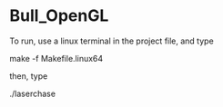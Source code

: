 # Bull_OpenGL

To run, use a linux terminal in the project file, and type 

make -f Makefile.linux64

then, type

./laserchase
